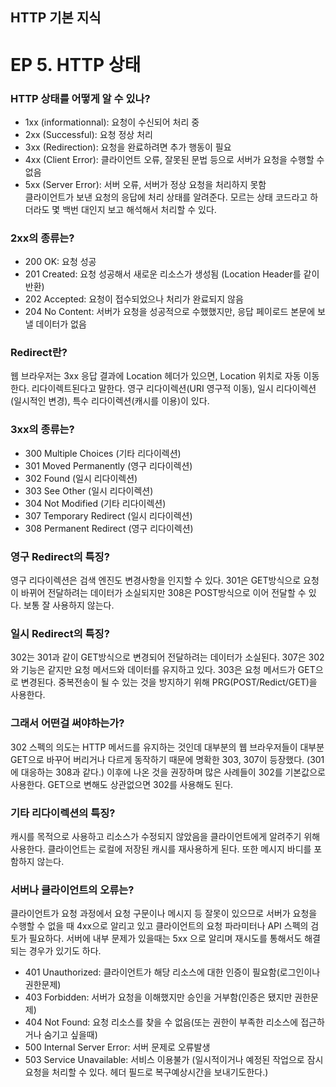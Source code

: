 ## HTTP 기본 지식
# EP 5. HTTP 상태

### HTTP 상태를 어떻게 알 수 있나?
- 1xx (informationnal): 요청이 수신되어 처리 중
- 2xx (Successful): 요청 정상 처리
- 3xx (Redirection): 요청을 완료하려면 추가 행동이 필요
- 4xx (Client Error): 클라이언트 오류, 잘못된 문법 등으로 서버가 요청을 수행할 수 없음 
- 5xx (Server Error): 서버 오류, 서버가 정상 요청을 처리하지 못함  
클라이언트가 보낸 요청의 응답에 처리 상태를 알려준다. 모르는 상태 코드라고 하더라도 몇 백번 대인지 보고 해석해서 처리할 수 있다.

### 2xx의 종류는? 
- 200 OK: 요청 성공
- 201 Created: 요청 성공해서 새로운 리소스가 생성됨 (Location Header를 같이 반환)
- 202 Accepted: 요청이 접수되었으나 처리가 완료되지 않음
- 204 No Content: 서버가 요청을 성공적으로 수했했지만, 응답 페이로드 본문에 보낼 데이터가 없음

### Redirect란?
웹 브라우저는 3xx 응답 결과에 Location 헤더가 있으면, Location 위치로 자동 이동한다. 리다이렉트된다고 말한다. 영구 리다이렉션(URI 영구적 이동), 일시 리다이렉션(일시적인 변경), 특수 리다이렉션(캐시를 이용)이 있다.

### 3xx의 종류는?
- 300 Multiple Choices (기타 리다이렉션)
- 301 Moved Permanently (영구 리다이렉션)
- 302 Found (일시 리다이렉션)
- 303 See Other (일시 리다이렉션)
- 304 Not Modified (기타 리다이렉션)
- 307 Temporary Redirect (일시 리다이렉션)
- 308 Permanent Redirect (영구 리다이렉션)
 
### 영구 Redirect의 특징?
영구 리다이렉션은 검색 엔진도 변경사항을 인지할 수 있다.  301은 GET방식으로 요청이 바뀌어 전달하려는 데이터가 소실되지만 308은 POST방식으로 이어 전달할 수 있다. 보통 잘 사용하지 않는다.

### 일시 Redirect의 특징?
302는 301과 같이 GET방식으로 변경되어 전달하려는 데이터가 소실된다. 307은 302와 기능은 같지만 요청 메서드와 데이터를 유지하고 있다. 303은 요청 메서드가 GET으로 변경된다. 중복전송이 될 수 있는 것을 방지하기 위해 PRG(POST/Redict/GET)을 사용한다.

### 그래서 어떤걸 써야하는가?
302 스펙의 의도는 HTTP 메서드를 유지하는 것인데 대부분의 웹 브라우저들이 대부분 GET으로 바꾸어 버리거나 다르게 동작하기 때문에 명확한 303, 307이 등장했다. (301에 대응하는 308과 같다.) 이후에 나온 것을 권장하며 많은 사례들이 302를 기본값으로 사용한다. GET으로 변해도 상관없으면 302를 사용해도 된다.

### 기타 리다이렉션의 특징?
캐시를 목적으로 사용하고 리소스가 수정되지 않았음을 클라이언트에게 알려주기 위해 사용한다. 클라이언트는 로컬에 저장된 캐시를 재사용하게 된다. 또한 메시지 바디를 포함하지 않는다. 

### 서버나 클라이언트의 오류는?
클라이언트가 요청 과정에서 요청 구문이나 메시지 등 잘못이 있으므로 서버가 요청을 수행할 수 없을 때 4xx으로 알리고 있고 클라이언트의 요청 파라미터나 API 스펙의 검토가 필요하다. 서버에 내부 문제가 있을때는 5xx 으로 알리며 재시도를 통해서도 해결되는 경우가 있기도 하다.

- 401 Unauthorized: 클라이언트가 해당 리소스에 대한 인증이 필요함(로그인이나 권한문제)
- 403 Forbidden: 서버가 요청을 이해했지만 승인을 거부함(인증은 됐지만 권한문제)
- 404 Not Found: 요청 리소스를 찾을 수 없음(또는 권한이 부족한 리소스에 접근하거나 숨기고 싶을때)
- 500 Internal Server Error: 서버 문제로 오류발생
- 503 Service Unavailable: 서비스 이용불가  (일시적이거나 예정된 작업으로 잠시 요청을 처리할 수 있다. 헤더 필드로 복구예상시간을 보내기도한다.)